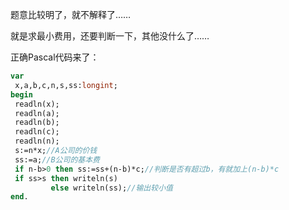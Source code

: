 题意比较明了，就不解释了……

就是求最小费用，还要判断一下，其他没什么了……

正确Pascal代码来了：
```pascal
var
 x,a,b,c,n,s,ss:longint;
begin
 readln(x);
 readln(a);
 readln(b);
 readln(c);
 readln(n);
 s:=n*x;//A公司的价钱
 ss:=a;//B公司的基本费
 if n-b>0 then ss:=ss+(n-b)*c;//判断是否有超过b，有就加上(n-b)*c
 if ss>s then writeln(s)
         else writeln(ss);//输出较小值
end.
```